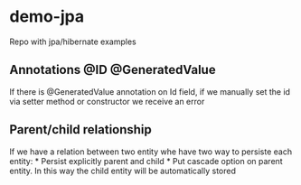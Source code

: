 # demo-jpa

Repo with jpa/hibernate examples

## Annotations @ID @GeneratedValue
If there is @GeneratedValue annotation on Id field, if we manually set the id via setter method or constructor we receive an error


## Parent/child relationship

If we have a relation between two entity whe have two way to persiste each entity:
	* Persist explicitly parent and child
	* Put cascade option on parent entity. In this way the child entity will be automatically stored

